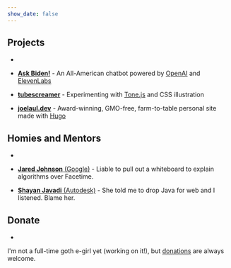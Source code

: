 ```yaml
---
show_date: false
---
```


## Projects

-

- [**Ask Biden!**](https://askbiden.io)
        - An All-American chatbot powered by [OpenAI](https://openai.com/) and [ElevenLabs](https://beta.elevenlabs.io/)

- [**tubescreamer**](https://vermillion-flan-876ced.netlify.app/)
        - Experimenting with [Tone.js](https://tonejs.github.io) and CSS illustration

- [**joelaul.dev**](https://joelaul.dev)
        - Award-winning, GMO-free, farm-to-table personal site made with [Hugo](https://gohugo.io)

## Homies and Mentors

-

- [**Jared Johnson** (Google)](https://jaredjohnson.dev)
        -  Liable to pull out a whiteboard to explain algorithms over Facetime.

- [**Shayan Javadi** (Autodesk)](https://shayanjavadi.com)
        - She told me to drop Java for web and I listened. Blame her.

## Donate

-

I'm not a full-time goth e-girl yet (working on it!), but [donations](https://paypal.me/joelaul) are always welcome.
 